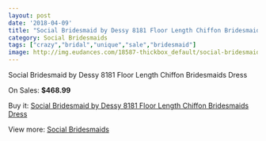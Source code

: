 ```yaml
---
layout: post
date: '2018-04-09'
title: "Social Bridesmaid by Dessy 8181 Floor Length Chiffon Bridesmaids Dress"
category: Social Bridesmaids
tags: ["crazy","bridal","unique","sale","bridesmaid"]
image: http://img.eudances.com/18587-thickbox_default/social-bridesmaid-by-dessy-8181-floor-length-chiffon-bridesmaids-dress.jpg
---
```

Social Bridesmaid by Dessy 8181 Floor Length Chiffon Bridesmaids Dress

On Sales: **$468.99**
<a href="https://www.eudances.com/en/social-bridesmaids/5508-social-bridesmaid-by-dessy-8181-floor-length-chiffon-bridesmaids-dress.html"><amp-img layout="responsive" width="600" height="600" src="//img.eudances.com/18587-thickbox_default/social-bridesmaid-by-dessy-8181-floor-length-chiffon-bridesmaids-dress.jpg" alt="Social Bridesmaid by Dessy 8181 Floor Length Chiffon Bridesmaids Dress 0" /></a>
<a href="https://www.eudances.com/en/social-bridesmaids/5508-social-bridesmaid-by-dessy-8181-floor-length-chiffon-bridesmaids-dress.html"><amp-img layout="responsive" width="600" height="600" src="//img.eudances.com/18588-thickbox_default/social-bridesmaid-by-dessy-8181-floor-length-chiffon-bridesmaids-dress.jpg" alt="Social Bridesmaid by Dessy 8181 Floor Length Chiffon Bridesmaids Dress 1" /></a>

Buy it: [Social Bridesmaid by Dessy 8181 Floor Length Chiffon Bridesmaids Dress](https://www.eudances.com/en/social-bridesmaids/5508-social-bridesmaid-by-dessy-8181-floor-length-chiffon-bridesmaids-dress.html "Social Bridesmaid by Dessy 8181 Floor Length Chiffon Bridesmaids Dress")

View more: [Social Bridesmaids](https://www.eudances.com/en/66-Social-Bridesmaids "Social Bridesmaids")